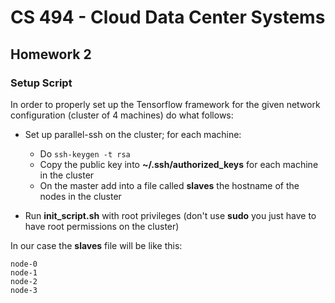 # CS 494 - Cloud Data Center Systems

## Homework 2

### Setup Script

In order to properly set up the Tensorflow framework for the given network configuration (cluster of 4 machines) do what follows:

- Set up parallel-ssh on the cluster; for each machine:
	- Do `ssh-keygen -t rsa`
	- Copy the public key into __~/.ssh/authorized_keys__ for each machine in the cluster
	- On the master add into a file called __slaves__ the hostname of the nodes in the cluster

- Run __init_script.sh__ with root privileges (don't use  __sudo__ you just have to have root permissions on the cluster)

In our case the __slaves__ file will be like this:
```
node-0
node-1
node-2
node-3
```
